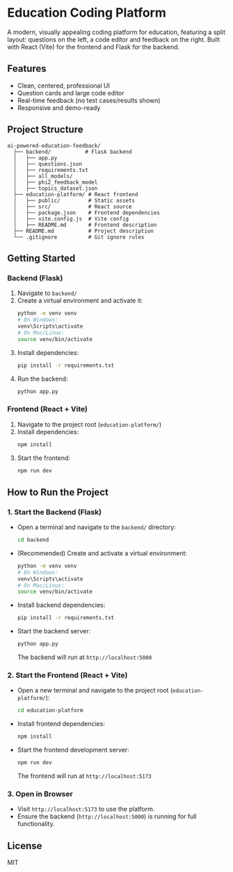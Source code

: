 # Education Coding Platform

A modern, visually appealing coding platform for education, featuring a split layout: questions on the left, a code editor and feedback on the right. Built with React (Vite) for the frontend and Flask for the backend.

## Features
- Clean, centered, professional UI
- Question cards and large code editor
- Real-time feedback (no test cases/results shown)
- Responsive and demo-ready

## Project Structure
```
ai-powered-education-feedback/
  ├── backend/           # Flask backend
  │   ├── app.py
  │   ├── questions.json
  │   ├── requirements.txt
  │   ├── all_models/
  │   ├── phi2_feedback_model
  │   ├── topics_dataset.json
  ├── education-platform/ # React frontend
  │   ├── public/         # Static assets
  │   ├── src/            # React source
  │   ├── package.json    # Frontend dependencies
  │   ├── vite.config.js  # Vite config
  │   ├── README.md       # Frontend description
  ├── README.md           # Project description
  └── .gitignore          # Git ignore rules
```

## Getting Started

### Backend (Flask)
1. Navigate to `backend/`
2. Create a virtual environment and activate it:
   ```sh
   python -m venv venv
   # On Windows:
   venv\Scripts\activate
   # On Mac/Linux:
   source venv/bin/activate
   ```
3. Install dependencies:
   ```sh
   pip install -r requirements.txt
   ```
4. Run the backend:
   ```sh
   python app.py
   ```

### Frontend (React + Vite)
1. Navigate to the project root (`education-platform/`)
2. Install dependencies:
   ```sh
   npm install
   ```
3. Start the frontend:
   ```sh
   npm run dev
   ```

## How to Run the Project

### 1. Start the Backend (Flask)
- Open a terminal and navigate to the `backend/` directory:
  ```sh
  cd backend
  ```
- (Recommended) Create and activate a virtual environment:
  ```sh
  python -m venv venv
  # On Windows:
  venv\Scripts\activate
  # On Mac/Linux:
  source venv/bin/activate
  ```
- Install backend dependencies:
  ```sh
  pip install -r requirements.txt
  ```
- Start the backend server:
  ```sh
  python app.py
  ```
  The backend will run at `http://localhost:5000`

### 2. Start the Frontend (React + Vite)
- Open a new terminal and navigate to the project root (`education-platform/`):
  ```sh
  cd education-platform
  ```
- Install frontend dependencies:
  ```sh
  npm install
  ```
- Start the frontend development server:
  ```sh
  npm run dev
  ```
  The frontend will run at `http://localhost:5173`

### 3. Open in Browser
- Visit `http://localhost:5173` to use the platform.
- Ensure the backend (`http://localhost:5000`) is running for full functionality.

## License
MIT
